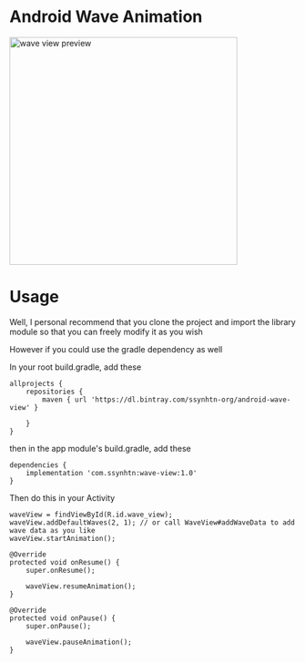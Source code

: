 # Android Wave Animation
<img src="device-2018-04-12-180529.png" width="400" alt="wave view preview">



# Usage
Well, I personal recommend that you clone the project and import the library module so that you can freely modify it as you wish

However if you could use the gradle dependency as well

In your root build.gradle, add these

    allprojects {
        repositories {
            maven { url 'https://dl.bintray.com/ssynhtn-org/android-wave-view' }

        }
    }

then in the app module's build.gradle, add these

    dependencies {
        implementation 'com.ssynhtn:wave-view:1.0'
    }

Then do this in your Activity

    waveView = findViewById(R.id.wave_view);
    waveView.addDefaultWaves(2, 1); // or call WaveView#addWaveData to add wave data as you like
    waveView.startAnimation();

    @Override
    protected void onResume() {
        super.onResume();

        waveView.resumeAnimation();
    }

    @Override
    protected void onPause() {
        super.onPause();

        waveView.pauseAnimation();
    }